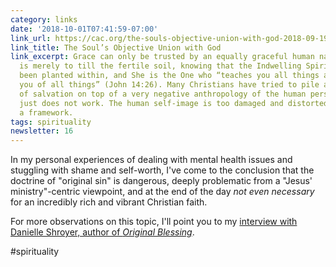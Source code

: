 ```yaml
---
category: links
date: '2018-10-01T07:41:59-07:00'
link_url: https://cac.org/the-souls-objective-union-with-god-2018-09-19/
link_title: The Soul’s Objective Union with God
link_excerpt: Grace can only be trusted by an equally graceful human nature. Our work
  is merely to till the fertile soil, knowing that the Indwelling Spirit has already
  been planted within, and She is the One who “teaches you all things and reminds
  you of all things” (John 14:26). Many Christians have tried to pile a positive theology
  of salvation on top of a very negative anthropology of the human person, and it
  just does not work. The human self-image is too damaged and distorted within such
  a framework.
tags: spirituality
newsletter: 16
---
```


In my personal experiences of dealing with mental health issues and stuggling with shame and self-worth, I've come to the conclusion that the doctrine of "original sin" is dangerous, deeply problematic from a "Jesus' ministry"-centric viewpoint, and at the end of the day *not even necessary* for an incredibly rich and vibrant Christian faith.

For more observations on this topic, I'll point you to my [interview with Danielle Shroyer, author of *Original Blessing*](https://trellismagazine.com/vol/1/issue/1/fount-of-every-blessing-interview-danielle-shroyer).

#spirituality